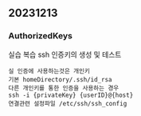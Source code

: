 20231213
----
### AuthorizedKeys

실습 복습 ssh 인증키의 생성 및 테스트


    실 인증에 사용하는것은 개인키
    기본 homeDirectory/.ssh/id_rsa
    다른 개인키를 통한 인증을 사용하는 경우
    ssh -i {privateKey} {userID}@{host}
    연결관련 설정파일 /etc/ssh/ssh_config

<!--stackedit_data:
eyJoaXN0b3J5IjpbLTE4MjMyNDI5NTMsMTEzMDI3MDUyMywxNj
M1NzA1MDA1LDM2NDQyMzY3OV19
-->